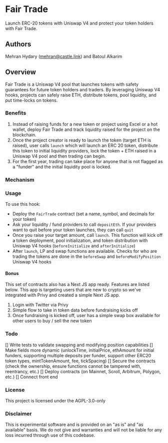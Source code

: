 # Fair Trade

Launch ERC-20 tokens with Uniswap V4 and protect your token holders with Fair Trade.

## Authors

Mehran Hydary (mehran@castle.link) and Batoul Alkarim

## Overview

Fair Trade is a Uniswap V4 pool that launches tokens with safety guarantees for future token holders and traders. By leveraging Uniswap V4 hooks, projects can safely raise ETH, distribute tokens, pool liquidity, and put time-locks on tokens.

### Benefits

1. Instead of raising funds for a new token or project using Excel or a hot wallet, deploy Fair Trade and track liquidity raised for the project on the blockchain.
2. Once the project creator is ready to launch the token (target ETH is raised), user calls `launch` which will launch an ERC 20 token, distribute this token to initial liquidity providers, lock the token + ETH raised in a Uniswap V4 pool and then trading can begin.
3. For the first year, trading can take place for anyone that is not flagged as a "funder" and the initial liquidity pool is locked.

### Mechanism

### Usage

To use this hook:

-   Deploy the `FairTrade` contract (set a name, symbol, and decimals for your token)
-   Ask your liquidity / fund providers to call `depositEth`. If your providers want to quit before your token launches, they can call `quit`
-   Once you raise your target amount, call `launch`. This function will kick off a token deployment, pool initialization, and token distribution with Uniswap V4 hooks (`beforeInitialize` and `afterInitialize`)
-   After `launch`, LP and swap functions are available. Checks for who are trading the tokens are done in the `beforeSwap` and `beforeModifyPosition` Uniswap V4 hooks

#### Bonus

This set of contracts also has a Next JS app ready. Features are listed below. This app is targeting users that are new to crypto so we've integrated with Privy and created a simple Next JS app.

1. Login with Twitter via Privy
2. Simple flow to take in token data before fundraising kicks off
3. Once fundraising is kicked off, user has a simple swap box available for other users to buy / sell the new token

### Todo

[] Write tests to validate swapping and modifying position capabilities
[] Make fields more dynamic (unlockTime, initialPrice, ethAmount for initial funders, supporting multiple deposits per funder, support other ERC20 token types, mintTokenAmount, fee, tickSpacing)
[] Secure the contracts (check the ownership, ensure functions cannot be tampered with, reentrancy, etc.)
[] Deploy contracts (on Mainnet, Scroll, Arbitrum, Polygon, etc.)
[] Connect front end

### License

This project is licensed under the AGPL-3.0-only

### Disclaimer

This is experimental software and is provided on an "as is" and "as available" basis. We do not give and warranties and will not be liable for any loss incurred through use of this codebase.

